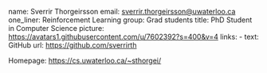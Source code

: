 name: Sverrir Thorgeirsson
email: sverrir.thorgeirsson@uwaterloo.ca
one_liner: Reinforcement Learning
group: Grad students
title: PhD Student in Computer Science
picture: https://avatars1.githubusercontent.com/u/7602392?s=400&v=4
links:
    - text: GitHub
      url: https://github.com/sverrirth

Homepage: https://cs.uwaterloo.ca/~sthorgei/
